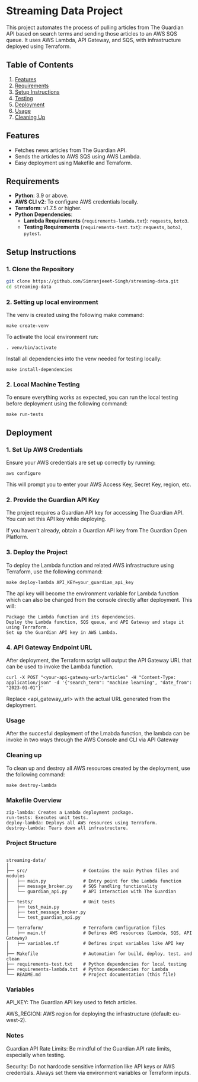# Streaming Data Project

This project automates the process of pulling articles from The Guardian API based on search terms and sending those articles to an AWS SQS queue. It uses AWS Lambda, API Gateway, and SQS, with infrastructure deployed using Terraform.

## Table of Contents
1. [Features](#features)
2. [Requirements](#requirements)
3. [Setup Instructions](#setup-instructions)
4. [Testing](#testing)
5. [Deployment](#deployment)
6. [Usage](#usage)
7. [Cleaning Up](#cleaning-up)

## Features
- Fetches news articles from The Guardian API.
- Sends the articles to AWS SQS using AWS Lambda.
- Easy deployment using Makefile and Terraform.

## Requirements
- **Python**: 3.9 or above.
- **AWS CLI v2**: To configure AWS credentials locally.
- **Terraform**: v1.7.5 or higher.
- **Python Dependencies**:
  - **Lambda Requirements** (`requirements-lambda.txt`): `requests`, `boto3`.
  - **Testing Requirements** (`requirements-test.txt`): `requests`, `boto3`, `pytest`.

## Setup Instructions

### 1. Clone the Repository
```bash
git clone https://github.com/Simranjeeet-Singh/streaming-data.git
cd streaming-data
```

### 2. Setting up local environment

The venv is created using the following make command:

```
make create-venv
```

To activate the local environment run: 

```
. venv/bin/activate
```

Install all dependencies into the venv needed for testing locally:

```
make install-dependencies
```

### 2. Local Machine Testing

To ensure everything works as expected, you can run the local testing before deployment using the following command:

```
make run-tests
```

## Deployment


### 1. Set Up AWS Credentials

Ensure your AWS credentials are set up correctly by running:

```
aws configure
```

This will prompt you to enter your AWS Access Key, Secret Key, region, etc.

### 2. Provide the Guardian API Key

The project requires a Guardian API key for accessing The Guardian API. You can set this API key while deploying.

If you haven't already, obtain a Guardian API key from The Guardian Open Platform.


### 3. Deploy the Project

To deploy the Lambda function and related AWS infrastructure using Terraform, use the following command:

```
make deploy-lambda API_KEY=your_guardian_api_key
```
The api key will become the environment variable for Lambda function which can also be changed from the console directly after deployment.
This will:

    Package the Lambda function and its dependencies.
    Deploy the Lambda function, SQS queue, and API Gateway and stage it using Terraform.
    Set up the Guardian API key in AWS Lambda.

### 4. API Gateway Endpoint URL

After deployment, the Terraform script will output the API Gateway URL that can be used to invoke the Lambda function.

```
curl -X POST "<your-api-gateway-url>/articles" -H "Content-Type: application/json" -d '{"search_term": "machine learning", "date_from": "2023-01-01"}'
```
Replace <api_gateway_url> with the actual URL generated from the deployment.

### Usage

After the succesful deployment of the Lmabda function, the lambda can be invoke in two ways through the AWS Console and CLI via API Gateway

### Cleaning up

To clean up and destroy all AWS resources created by the deployment, use the following command:

```
make destroy-lambda
```
### Makefile Overview

```
zip-lambda: Creates a Lambda deployment package.
run-tests: Executes unit tests.
deploy-lambda: Deploys all AWS resources using Terraform.
destroy-lambda: Tears down all infrastructure.
```

### Project Structure

```

streaming-data/
│
├── src/                     # Contains the main Python files and modules
│   ├── main.py              # Entry point for the Lambda function
│   ├── message_broker.py    # SQS handling functionality
│   └── guardian_api.py      # API interaction with The Guardian
│
├── tests/                   # Unit tests
│   ├── test_main.py
│   ├── test_message_broker.py
│   └── test_guardian_api.py
│
├── terraform/               # Terraform configuration files
│   ├── main.tf              # Defines AWS resources (Lambda, SQS, API Gateway)
│   ├── variables.tf         # Defines input variables like API key
│
├── Makefile                 # Automation for build, deploy, test, and clean
├── requirements-test.txt    # Python dependencies for local testing
├── requirements-lambda.txt  # Python dependencies for Lambda 
└── README.md                # Project documentation (this file)
```
### Variables

API_KEY: The Guardian API key used to fetch articles.

AWS_REGION: AWS region for deploying the infrastructure (default: eu-west-2).

### Notes

Guardian API Rate Limits: Be mindful of the Guardian API rate limits, especially when testing.

Security: Do not hardcode sensitive information like API keys or AWS credentials. Always set them via environment variables or Terraform inputs.

